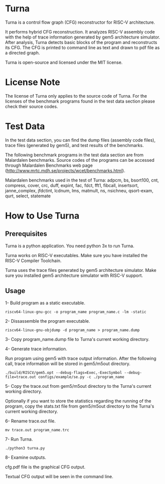 # Turna

Turna is a control flow graph (CFG) reconstructor for RISC-V architecture.

It performs hybrid CFG reconstruction. It analyzes RISC-V assembly code with the help of trace information generated by gem5 architecture simulator. After analysis, Turna detects basic blocks of the program and reconstructs its CFG.  The CFG is printed to command line as text and drawn to pdf file as a directed graph. 

Turna is open-source and licensed under the MIT license.

# License Note

The license of Turna only applies to the source code of Turna. For the licenses of the benchmark programs found in the test data section please check their source codes.

# Test Data

In the test data section, you can find the dump files (assembly code files), trace files (generated by gem5), and test results of the benchmarks.

The following benchmark programs in the test data section are from Malardalen benchmarks. Source codes of the programs can be accessed through Malardalen Benchmarks web page (http://www.mrtc.mdh.se/projects/wcet/benchmarks.html).

Malardalen benchmarks used in the test of Turna: adpcm, bs, bsort100, cnt, compress, cover, crc, duff, expint, fac, fdct, fft1, fibcall, insertsort, janne_complex, jfdctint, lcdnum, lms, matmult, ns, nsichneu, qsort-exam, qurt, select, statemate 

# How to Use Turna

## Prerequisites

Turna is a python application. You need python 3x to run Turna.

Turna works on RISC-V executables. Make sure you have installed the RISC-V Compiler Toolchain.

Turna uses the trace files generated by gem5 architecture simulator. Make sure you installed gem5 architecture simulator with RISC-V support.



## Usage

1- Build program as a static executable.

```
riscv64-linux-gnu-gcc -o program_name program_name.c -lm -static
```


2- Dissassemble the program executable.

```
riscv64-linux-gnu-objdump -d program_name > program_name.dump
```

3- Copy program_name.dump file to Turna's current working directory.

4- Generate trace information.

Run program using gem5 with trace output information. After the following call, trace information will be stored in gem5/m5out directory.

```
./build/RISCV/gem5.opt --debug-flags=Exec,-ExecSymbol --debug-file=trace.out configs/example/se.py -c ./program_name
```

5- Copy the trace.out from gem5/m5out directory to the Turna's current working directory.

Optionally if you want to store the statistics regarding the running of the program, copy the stats.txt file from gem5/m5out directory to the Turna's current working directory.

6- Rename trace.out file.

```
mv trace.out program_name.trc
````

7- Run Turna.

```
./python3 turna.py
```

8- Examine outputs.

cfg.pdf file is the graphical CFG output.

Textual CFG output will be seen in the command line.



